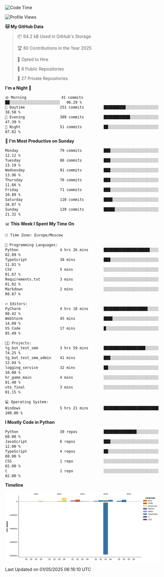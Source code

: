 <!--START_SECTION:waka-->
![Code Time](http://img.shields.io/badge/Code%20Time-664%20hrs%2025%20mins-blue)

![Profile Views](http://img.shields.io/badge/Profile%20Views-0-blue)

**🐱 My GitHub Data** 

> 📦 64.2 kB Used in GitHub's Storage 
 > 
> 🏆 80 Contributions in the Year 2025
 > 
> 💼 Opted to Hire
 > 
> 📜 8 Public Repositories 
 > 
> 🔑 27 Private Repositories 
 > 
**I'm a Night 🦉** 

```text
🌞 Morning                41 commits          ██░░░░░░░░░░░░░░░░░░░░░░░   06.29 % 
🌆 Daytime                251 commits         ██████████░░░░░░░░░░░░░░░   38.50 % 
🌃 Evening                309 commits         ████████████░░░░░░░░░░░░░   47.39 % 
🌙 Night                  51 commits          ██░░░░░░░░░░░░░░░░░░░░░░░   07.82 % 
```
📅 **I'm Most Productive on Sunday** 

```text
Monday                   79 commits          ███░░░░░░░░░░░░░░░░░░░░░░   12.12 % 
Tuesday                  86 commits          ███░░░░░░░░░░░░░░░░░░░░░░   13.19 % 
Wednesday                91 commits          ███░░░░░░░░░░░░░░░░░░░░░░   13.96 % 
Thursday                 76 commits          ███░░░░░░░░░░░░░░░░░░░░░░   11.66 % 
Friday                   71 commits          ███░░░░░░░░░░░░░░░░░░░░░░   10.89 % 
Saturday                 110 commits         ████░░░░░░░░░░░░░░░░░░░░░   16.87 % 
Sunday                   139 commits         █████░░░░░░░░░░░░░░░░░░░░   21.32 % 
```


📊 **This Week I Spent My Time On** 

```text
🕑︎ Time Zone: Europe/Moscow

💬 Programming Languages: 
Python                   4 hrs 26 mins       █████████████████████░░░░   82.89 % 
TypeScript               38 mins             ███░░░░░░░░░░░░░░░░░░░░░░   11.81 % 
CSV                      5 mins              ░░░░░░░░░░░░░░░░░░░░░░░░░   01.67 % 
Requirements.txt         3 mins              ░░░░░░░░░░░░░░░░░░░░░░░░░   01.02 % 
Markdown                 2 mins              ░░░░░░░░░░░░░░░░░░░░░░░░░   00.87 % 

🔥 Editors: 
PyCharm                  4 hrs 18 mins       ████████████████████░░░░░   80.42 % 
WebStorm                 45 mins             ████░░░░░░░░░░░░░░░░░░░░░   14.09 % 
VS Code                  17 mins             █░░░░░░░░░░░░░░░░░░░░░░░░   05.49 % 

🐱‍💻 Projects: 
tg_bot_test_smm          3 hrs 59 mins       ███████████████████░░░░░░   74.25 % 
tg_bot_test_smm_admin    41 mins             ███░░░░░░░░░░░░░░░░░░░░░░   12.94 % 
logging_service          32 mins             ██░░░░░░░░░░░░░░░░░░░░░░░   10.00 % 
hr_game_main             4 mins              ░░░░░░░░░░░░░░░░░░░░░░░░░   01.48 % 
nto_final                3 mins              ░░░░░░░░░░░░░░░░░░░░░░░░░   01.15 % 

💻 Operating System: 
Windows                  5 hrs 21 mins       █████████████████████████   100.00 % 
```

**I Mostly Code in Python** 

```text
Python                   30 repos            ███████████████░░░░░░░░░░   60.00 % 
JavaScript               6 repos             ███░░░░░░░░░░░░░░░░░░░░░░   12.00 % 
TypeScript               4 repos             ██░░░░░░░░░░░░░░░░░░░░░░░   08.00 % 
CSS                      1 repo              ░░░░░░░░░░░░░░░░░░░░░░░░░   02.00 % 
C                        1 repo              ░░░░░░░░░░░░░░░░░░░░░░░░░   02.00 % 
```



**Timeline**

![Lines of Code chart](https://raw.githubusercontent.com/adlemx/adlemx/main/assets/bar_graph.png)


 Last Updated on 01/05/2025 06:16:10 UTC
<!--END_SECTION:waka-->
